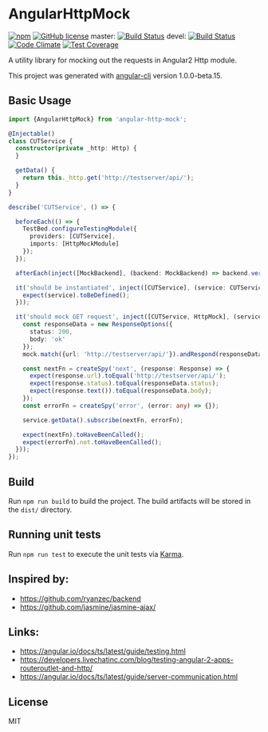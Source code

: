# AngularHttpMock


[![npm](https://img.shields.io/npm/v/@generalov/angular-http-mock.svg)](https://www.npmjs.com/package/@generalov/angular-http-mock)
[![GitHub license](https://img.shields.io/badge/license-MIT-blue.svg?style=flat-square)](https://raw.githubusercontent.com/generalov/angular-http-mock/master/LICENSE)
master: [![Build Status](https://travis-ci.org/generalov/angular-http-mock.svg?branch=master)](https://travis-ci.org/generalov/angular-http-mock)
devel: [![Build Status](https://travis-ci.org/generalov/angular-http-mock.svg?branch=devel)](https://travis-ci.org/generalov/angular-http-mock)
[![Code Climate](https://codeclimate.com/github/generalov/angular-http-mock/badges/gpa.svg)](https://codeclimate.com/github/generalov/angular-http-mock)
[![Test Coverage](https://codeclimate.com/github/generalov/angular-http-mock/badges/coverage.svg)](https://codeclimate.com/github/generalov/angular-http-mock/coverage)

A utility library for mocking out the requests in Angular2 Http module.

This project was generated with [angular-cli](https://github.com/angular/angular-cli) version 1.0.0-beta.15.

## Basic Usage

```TypeScript
import {AngularHttpMock} from 'angular-http-mock';

@Injectable()
class CUTService {
  constructor(private _http: Http) {
  }

  getData() {
    return this._http.get('http://testserver/api/');
  }
}
```

```TypeScript
describe('CUTService', () => {

  beforeEach(() => {
    TestBed.configureTestingModule({
      providers: [CUTService],
      imports: [HttpMockModule]
    });
  });

  afterEach(inject([MockBackend], (backend: MockBackend) => backend.verifyNoPendingRequests()));

  it('should be instantiated', inject([CUTService], (service: CUTService) => {
    expect(service).toBeDefined();
  }));

  it('should mock GET request', inject([CUTService, HttpMock], (service: CUTService, mock: HttpMock) => {
    const responseData = new ResponseOptions({
      status: 200,
      body: 'ok'
    });
    mock.match({url: 'http://testserver/api/'}).andRespond(responseData);

    const nextFn = createSpy('next', (response: Response) => {
      expect(response.url).toEqual('http://testserver/api/');
      expect(response.status).toEqual(responseData.status);
      expect(response.text()).toEqual(responseData.body);
    });
    const errorFn = createSpy('error', (error: any) => {});

    service.getData().subscribe(nextFn, errorFn);

    expect(nextFn).toHaveBeenCalled();
    expect(errorFn).not.toHaveBeenCalled();
  }));
});
```

## Build

Run `npm run build` to build the project. The build artifacts will be stored in the `dist/` directory.

## Running unit tests

Run `npm run test` to execute the unit tests via [Karma](https://karma-runner.github.io).

## Inspired by:

* https://github.com/ryanzec/backend
* https://github.com/jasmine/jasmine-ajax/

## Links:

* https://angular.io/docs/ts/latest/guide/testing.html
* https://developers.livechatinc.com/blog/testing-angular-2-apps-routeroutlet-and-http/
* https://angular.io/docs/ts/latest/guide/server-communication.html

## License

MIT
